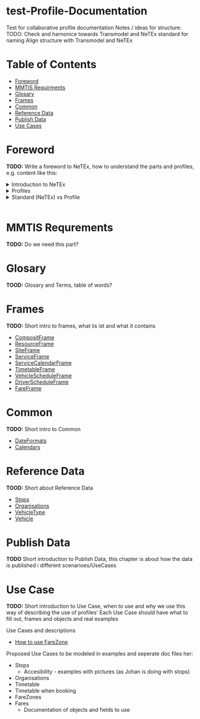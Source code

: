 # test-Profile-Documentation
Test for collaborative profile documentation
Notes / ideas for structure:
TODO: Check and harnonice towards Transmodel and NeTEx standard for naming
Align structure with Transmodel and NeTEx 
# Table of Contents
- [Foreword](#foreword)
- [MMTIS Requirments](#mmtis-requrements)
- [Glosary](#glosary)
- [Frames](#frames)
- [Common](#common)
- [Reference Data](#reference-data)
- [Publish Data](#publish-data)
- [Use Cases](#use-case)
# Foreword
**TODO:** Write a foreword to NeTEx, how to understand the parts and profiles, e.g. content like this:
<details>
<summary>Introduction to NeTEx</summary>
</details>
<details>
<summary>Profiles</summary>
</details>
<details>
<summary>Standard (NeTEx) vs Profile</summary>
</details>
<br/>

# MMTIS Requrements
**TODO:** Do we need this part?
# Glosary
**TOOD:** Glosary and Terms, table of words?
# Frames
**TODO:** Short intro to frames, what iis ist and what it contains
- [CompositFrame](/01-Frames/01-CompositFrame.markdown)
- [ResourceFrame](/01-Frames/02-ResourceFrame.markdown)
- [SiteFrame](/01-Frames/03-SiteFrame.markdown)
- [ServiceFrame](/01-Frames/04-ServiceFrame.markdown)
- [ServiceCalendarFrame](/01-Frames/05-ServiceCalendarFrame.markdown)
- [TimetableFrame](/01-Frames/06-TimetableFrame.markdown)
- [VehicleScheduleFrame](/01-Frames/07-VehicleScheduleFrame.markdown)
- [DriverScheduleFrame](/01-Frames/08-DriverScheduleFrame.markdown)
- [FareFrame](/01-Frames/09-FareFrame.markdown)
# Common
**TODO:** Short intro to Common
- [DateFormats](/02-Common/01-DateFormats.markdown)
- [Calendars](/02-Common/02-Calendars.markdown)
# Reference Data
**TOOD:** Short about Reference Data
- [Stops](/03-ReferrenceData/01-Stops.markdown)
- [Organisations](/03-ReferrenceData/02-Organisations.markdown)
- [VehicleType](/03-ReferrenceData/03-VehicleType.markdown)
- [Vehicle](/03-ReferrenceData/04-Vehicle.markdown)
# Publish Data
**TODO** Short introduction to Publish Data, this chapter is about how the data is published i different scenarioes/UseCases
# Use Case
**TODO:** Short introduction to Use Case, when to use and why we use this way of describing the use of profiles'
Each Use Case should have what to fill out, frames and objects and real examples

Use Cases and descriptions
- [How to use FareZone](/04-Use%20case/Fares-HowToUseFareZone.markdown)


Proposed Use Cases to be modeled in examples and seperate doc files her:
- Stops
	- Accesibility - examples with pictures (as Johan is doing with stops)
- Organisations
- Timetable
- Timetable when booking
- FareZones
- Fares
	- Documentation of objects and fields to use
